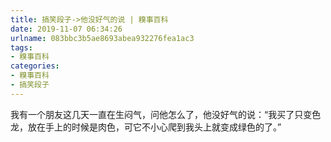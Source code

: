 ```yaml
---
title: 搞笑段子->他没好气的说 | 糗事百科
date: 2019-11-07 06:34:26
urlname: 083bbc3b5ae8693abea932276fea1ac3
tags: 
- 糗事百科
categories:
- 糗事百科
- 搞笑段子
---
```

我有一个朋友这几天一直在生闷气，问他怎么了，他没好气的说：“我买了只变色龙，放在手上的时候是肉色，可它不小心爬到我头上就变成绿色的了。”


